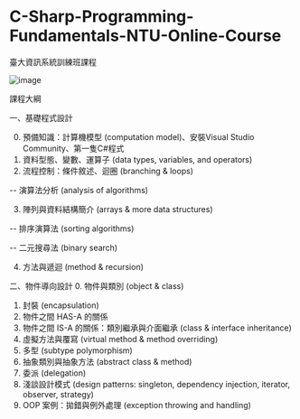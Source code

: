 # C-Sharp-Programming-Fundamentals-NTU-Online-Course
臺大資訊系統訓練班課程

![image](https://github.com/Yan-Ju-Wang/C-Sharp-Programming-Fundamentals-NTU-Online-Course/assets/125424141/d72fc83b-2827-41b1-b59d-5fe342dcdfd0)

課程大綱

一、基礎程式設計

0. 預備知識：計算機模型 (computation model)、安裝Visual Studio Community、第一隻C#程式
1. 資料型態、變數、運算子 (data types, variables, and operators)
2. 流程控制：條件敘述、迴圈 (branching & loops)

-- 演算法分析 (analysis of algorithms)

3. 陣列與資料結構簡介 (arrays & more data structures)

-- 排序演算法 (sorting algorithms)

-- 二元搜尋法 (binary search)

4. 方法與遞迴 (method & recursion)

二、物件導向設計
0. 物件與類別 (object & class)
1. 封裝 (encapsulation)
2. 物件之間 HAS-A 的關係
3. 物件之間 IS-A 的關係：類別繼承與介面繼承 (class & interface inheritance)
4. 虛擬方法與覆寫 (virtual method & method overriding)
5. 多型 (subtype polymorphism)
6. 抽象類別與抽象方法 (abstract class & method)
7. 委派 (delegation)
8. 淺談設計模式 (design patterns: singleton, dependency injection, iterator, observer, strategy)
9. OOP 案例：拋錯與例外處理 (exception throwing and handling)
